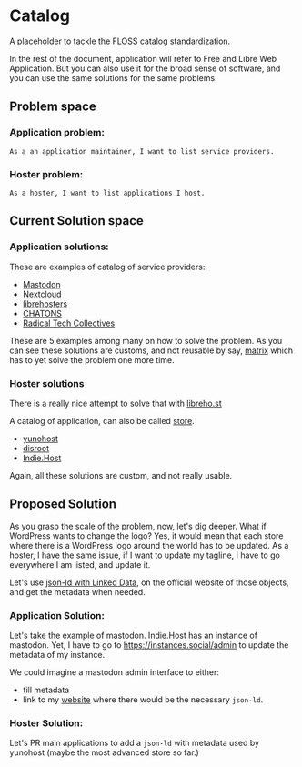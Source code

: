 # Catalog
A placeholder to tackle the FLOSS catalog standardization.

In the rest of the document, application will refer to Free and Libre Web Application. But you can also use it for the broad sense of software, and you can use the same solutions for the same problems.

## Problem space

### Application problem:
```
As a an application maintainer, I want to list service providers.
```

### Hoster problem:
```
As a hoster, I want to list applications I host.
```

## Current Solution space

### Application solutions:

These are examples of catalog of service providers:
 - [Mastodon](https://instances.social/)
 - [Nextcloud](https://nextcloud.com/providers/)
 - [librehosters](https://github.com/libresh/awesome-librehosters)
 - [CHATONS](https://chatons.org/fr/find)
 - [Radical Tech Collectives](https://www.autistici.org/links)

These are 5 examples among many on how to solve the problem.
As you can see these solutions are customs, and not reusable by say, [matrix](https://github.com/matrix-org/matrix.org/issues/95) which has to yet solve the problem one more time.

### Hoster solutions

There is a really nice attempt to solve that with [libreho.st](https://lab.libreho.st/librehosters/librehost-api)

A catalog of application, can also be called [store](https://indieweb.org/store).

 - [yunohost](https://github.com/YunoHost/apps/blob/master/official.json)
 - [disroot](https://disroot.org/en#_white-bar)
 - [Indie.Host](https://indie.host/shop/)

Again, all these solutions are custom, and not really usable.

## Proposed Solution

As you grasp the scale of the problem, now, let's dig deeper.
What if WordPress wants to change the logo?
Yes, it would mean that each store where there is a WordPress logo around the world has to be updated.
As a hoster, I have the same issue, if I want to update my tagline, I have to go everywhere I am listed, and update it.

Let's use [json-ld with Linked Data](https://json-ld.org/), on the official website of those objects, and get the metadata when needed.

### Application Solution:

Let's take the example of mastodon.
Indie.Host has an instance of mastodon. Yet, I have to go to https://instances.social/admin to update the metadata of my instance.

We could imagine a mastodon admin interface to either:
 - fill metadata
 - link to my [website](https://indie.host) where there would be the necessary `json-ld`.

### Hoster Solution:

Let's PR main applications to add a `json-ld` with metadata used by yunohost (maybe the most advanced store so far.)

